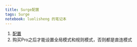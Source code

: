 ```yaml
---
title: Surge配置
tags: Surge
notebook: luolisheng 的笔记本
---
```


1. [配置](https://github.com/ArchimboldiMao/SurgeConfig)
2. 购买Pro之后才能设置全局模式和规则模式，否则都是直连模式